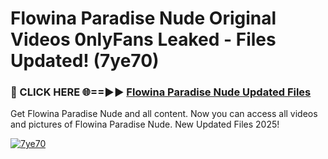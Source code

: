 # Flowina Paradise Nude Original Videos 0nlyFans Leaked - Files Updated! (7ye70)

<h3>🔴 CLICK HERE 🌐==►► <a href="https://tinyurl.com/5h6xmrr3" rel="nofollow">Flowina Paradise Nude Updated Files</a></h3>

Get Flowina Paradise Nude and all content. Now you can access all videos and pictures of Flowina Paradise Nude. New Updated Files 2025!

[![7ye70](https://i.imgur.com/KVD873Z.gif)](https://tinyurl.com/5h6xmrr3)
